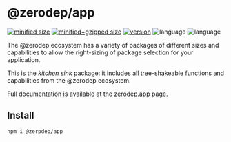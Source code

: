 # @zerodep/app

[![minified size](https://img.shields.io/bundlephobia/min/@zerodep/app?style=flat-square&color=blue)](https://bundlephobia.com/package/@zerodep/app)
[![minified+gzipped size](https://img.shields.io/bundlephobia/minzip/@zerodep/app?style=flat-square&color=blue)](https://bundlephobia.com/package/@zerodep/app)
[![version](https://img.shields.io/npm/v/@zerodep/app?style=flat-square&color=blue)](https://www.npmjs.com/package/@zerodep/app)
![language](https://img.shields.io/github/languages/top/cdepage/zerodep?style=flat-square)
![language](https://img.shields.io/badge/types-included-blue?style=flat-square)

The @zerodep ecosystem has a variety of packages of different sizes and capabilities to allow the right-sizing of package selection for your application.

This is the _kitchen sink_ package: it includes all tree-shakeable functions and capabilities from the @zerodep ecosystem.

Full documentation is available at the [zerodep.app](http://zerodep.app/app) page.

## Install

```bash
npm i @zerpdep/app
```
